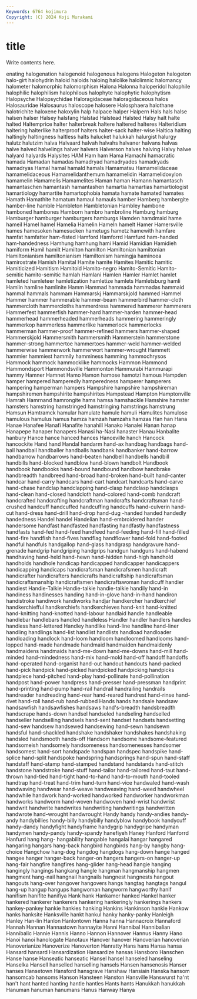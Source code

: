 ```yaml
---
Keywords: 6764 kojimura
Copyright: (C) 2024 Koji Murakami
---
```


# title

Write contents here.



enating halogenation
halogenoid halogenous halogens Halogeton halogeton halo-girt halohydrin haloid haloids haloing
halolike halolimnic halomancy halometer halomorphic halomorphism Halona Halonna haloperidol halophile
halophilic halophilism halophilous halophyte halophytic halophytism Halopsyche Halopsychidae Haloragidaceae haloragidaceous
halos Halosauridae Halosaurus haloscope halosere Halosphaera halothane halotrichite haloxene haloxylin
halp halpace halper Halpern Hals hals halse halsen halser Halsey
halsfang Halstad Halstead Halsted Halsy halt halte halted Haltemprice halter
halterbreak haltere haltered halteres Halteridium haltering halterlike halterproof halters halter-sack
halter-wise Haltica halting haltingly haltingness haltless halts halucket halukkah halurgist
halurgy halutz halutzim halva Halvaard halvah halvahs halvaner halvans halvas
halve halved halvelings halver halvers Halverson halves halving Halvy halwe
halyard halyards Halysites HAM Ham ham Hama Hamachi hamacratic hamada
Hamadan hamadas hamadryad hamadryades hamadryads hamadryas Hamal hamal hamald hamals
Hamamatsu Hamamelidaceae hamamelidaceous Hamamelidanthemum hamamelidin Hamamelidoxylon hamamelin Hamamelis Hamamelites Haman
haman Hamann hamantasch hamantaschen hamantash hamantashen hamartia hamartias hamartiologist hamartiology
hamartite hamartophobia hamata hamate hamated hamates Hamath Hamathite hamatum hamaul
hamauls hamber Hamberg hambergite hamber-line hamble Hambleton Hambletonian Hambley hambone
hamboned hambones Hamborn hambro hambroline Hamburg hamburg Hamburger hamburger hamburgers
hamburgs Hamden hamdmaid hame hameil Hamel hamel Hamelia Hamelin Hameln
hamelt Hamer Hamersville hames hamesoken hamesucken hametugs hametz hamewith hamfare
hamfat hamfatter ham-fisted Hamford Hamforrd Hamfurd ham-handed ham-handedness Hamhung hamhung
hami Hamid Hamidian Hamidieh hamiform Hamil hamilt Hamilton hamilton Hamiltonian
hamiltonian Hamiltonianism hamiltonianism Hamiltonism hamingja haminoea hamirostrate Hamish Hamital Hamite
hamite Hamites Hamitic hamitic Hamiticized Hamitism Hamitoid Hamito-negro Hamito-Semitic Hamito-semitic
hamito-semitic hamlah Hamlani Hamlen Hamler Hamlet hamlet hamleted hamleteer hamletization
hamletize hamlets Hamletsburg hamli Hamlin hamline hamlinite Hamm Hammad hammada
hammadas hammaid hammal hammals hammam Hammarskj Hammarskjold hammed Hammel Hammer
hammer hammerable hammer-beam hammerbird hammer-cloth hammercloth hammercloths hammerdress hammered hammerer
hammerers Hammerfest hammerfish hammer-hard hammer-harden hammer-head hammerhead hammerheaded hammerheads hammering
hammeringly hammerkop hammerless hammerlike hammerlock hammerlocks hammerman hammer-proof hammer-refined hammers
hammer-shaped Hammerskjold Hammersmith hammersmith Hammerstein hammerstone hammer-strong hammertoe hammertoes hammer-weld
hammer-welded hammerwise hammerwork hammerwort hammer-wrought Hammett hammier hammiest hammily hamminess
hamming hammochrysos Hammock hammock hammocklike hammocks Hammon Hammond Hammondsport Hammondsville
Hammonton Hammurabi Hammurapi hammy Hamner Hamnet Hamo Hamon hamose hamotzi
hamous Hampden hamper hampered hamperedly hamperedness hamperer hamperers hampering hamperman
hampers Hampshire hampshire hampshireman hampshiremen hampshirite hampshirites Hampstead Hampton Hamptonville
Hamrah Hamrnand hamrongite hams hamsa hamshackle Hamshire hamster hamsters hamstring
hamstringed hamstringing hamstrings hamstrung Hamsun Hamtramck hamular hamulate hamule hamuli
Hamulites hamulose hamulous hamulus hamus hamza hamzah hamzahs hamzas Han
han Hana Hanae Hanafee Hanafi Hanafite hanahill Hanako Hanalei Hanan
hanap Hanapepe hanaper hanapers Hanasi ha-Nasi hanaster Hanau Hanbalite hanbury
Hance hance hanced hances Hanceville hanch Hancock hancockite Hand hand
Handal handarm hand-ax handbag handbags hand-ball handball handballer handballs handbank
handbanker hand-barrow handbarrow handbarrows hand-beaten handbell handbells handbill handbills hand-blocked
handblow hand-blown handbolt Handbook handbook handbooks hand-bound handbound handbow handbrake
handbreadth handbreed hand-broad hand-broken hand-built hand-canter handcar hand-carry handcars hand-cart
handcart handcarts hand-carve hand-chase handclap handclapping hand-clasp handclasp handclasps hand-clean
hand-closed handcloth hand-colored hand-comb handcraft handcrafted handcrafting handcraftman handcrafts handcraftsman
hand-crushed handcuff handcuffed handcuffing handcuffs hand-culverin hand-cut hand-dress hand-drill hand-drop
hand-dug -handed handed handedly handedness Handel handel Handelian hand-embroidered hander
handersome handfast handfasted handfasting handfastly handfastness handfasts hand-fed hand-feed handfeed
hand-feeding hand-fill hand-filled hand-fire handfish hand-fives handflag handflower hand-fold hand-footed
handful handfuls handgallop hand-glass handgrasp handgravure hand-grenade handgrip handgriping handgrips
handgun handguns hand-habend handhaving hand-held hand-hewn hand-hidden hand-high handhold handholds
handhole handicap handicapped handicapper handicappers handicapping handicaps handicrafsman handicrafsmen handicraft
handicrafter handicrafters handicrafts handicraftship handicraftsman handicraftsmanship handicraftsmen handicraftswoman handicuff handier
handiest Handie-Talkie Handie-talkie handie-talkie handily hand-in handiness handinesses handing hand-in-glove
hand-in-hand handiron handistroke handiwork handiworks handjar handkercher handkerchief handkerchiefful handkerchiefs
handkerchieves hand-knit hand-knitted hand-knitting hand-knotted hand-labour handlaid handle handleable handlebar
handlebars handled handleless Handler handler handlers handles handless hand-lettered Handley
handlike hand-line handline hand-liner handling handlings hand-list handlist handlists handload
handloader handloading handlock hand-loom handloom handloomed handlooms hand-lopped hand-made handmade
handmaid handmaiden handmaidenly handmaidens handmaids hand-me-down hand-me-downs hand-mill hand-minded hand-mindedness
hand-mix hand-mold hand-off handoff handoffs hand-operated hand-organist hand-out handout handouts
hand-packed hand-pick handpick hand-picked handpicked handpicking handpicks handpiece hand-pitched hand-play
hand-pollinate hand-pollination handpost hand-power handpress hand-presser hand-pressman handprint hand-printing hand-pump
hand-rail handrail handrailing handrails handreader handreading hand-rear hand-reared handrest hand-rinse
hand-rivet hand-roll hand-rub hand-rubbed Hands hands handsale handsaw handsawfish handsawfishes
handsaws hand's-breadth handsbreadth handscrape hands-down handsel handseled handseling handselled handseller
handselling handsels hand-sent handset handsets handsetting hand-sew handsew handsewed handsewing
hand-sewn handsewn handsful hand-shackled handshake handshaker handshakes handshaking handsled handsmooth
hands-off Handsom handsome handsome-featured handsomeish handsomely handsomeness handsomenesses handsomer handsomest
hand-sort handspade handspan handspec handspike hand-splice hand-split handspoke handspring handsprings
hand-spun hand-staff handstaff hand-stamp hand-stamped handstand handstands hand-stitch handstone handstroke
hand-stuff hand-tailor hand-tailored hand-taut hand-thrown hand-tied hand-tight hand-to-hand hand-to-mouth hand-tooled
handtrap hand-treat hand-trim hand-turn hand-vice handwaled hand-wash handwaving handwear hand-weave
handweaving hand-weed handwheel handwhile handwork hand-worked handworked handworker handworkman handworks
handworm hand-woven handwoven hand-wrist handwrist handwrit handwrite handwrites handwriting handwritings
handwritten handwrote hand-wrought handwrought Handy handy handy-andies handy-andy handybillies handy-billy
handybilly handyblow handybook handycuff handy-dandy handyfight handyframe handygrip handygripe handyman
handymen handy-pandy handy-spandy hanefiyeh Haney Hanford Hanforrd Hanfurd hang hang-
hangability hangable hangalai hangar hangared hangaring hangars hang-back hangbird hangbirds
hang-by hangby hang-choice Hangchow hang-dog hangdog hangdogs hang-down hange hanged
hangee hanger hanger-back hanger-on hangers hangers-on hanger-up hang-fair hangfire hangfires
hang-glider hang-head hangie hanging hangingly hangings hangkang hangle hangman hangmanship
hangmen hangment hang-nail hangnail hangnails hangnest hangnests hangout hangouts hang-over
hangover hangovers hangs hangtag hangtags hangul hang-up hangup hangups hangwoman
hangworm hangworthy hanif hanifism hanifite hanifiya Hank hank Hankamer hanked
Hankel hanker hankered hankerer hankerers hankering hankeringly hankerings hankers hankey-pankey
hankie hankies hanking Hankins Hankinson hankle Hankow hanks hanksite Hanksville
hankt hankul hanky hanky-panky Hanleigh Hanley Han-lin Hanlon Hanlontown Hanna
hanna Hannacroix Hannaford Hannah Hannan Hannastown hannayite Hanni Hannibal Hannibalian
Hannibalic Hannie Hannis Hanno Hannon Hannover Hannus Hanny Hano Hanoi
hanoi hanologate Hanotaux Hanover hanover Hanoverian hanoverian Hanoverianize Hanoverize Hanoverton
Hanratty Hans hans Hansa hansa Hansard hansard Hansardization Hansardize hansas
Hansboro Hanschen Hanse hanse Hanseatic hanseatic Hansel hansel hanseled hanseling
Hanselka Hansell hanselled hanselling hansels Hansen hansenosis Hanser hanses Hansetown
Hansford hansgrave Hanshaw Hansiain Hanska hansom hansomcab hansoms Hanson Hansteen
Hanston Hansville Hanswurst ha'nt han't hant hanted hanting hantle hantles
Hants hants Hanukkah hanukkah Hanuman hanuman hanumans Hanus Hanway Hanya
